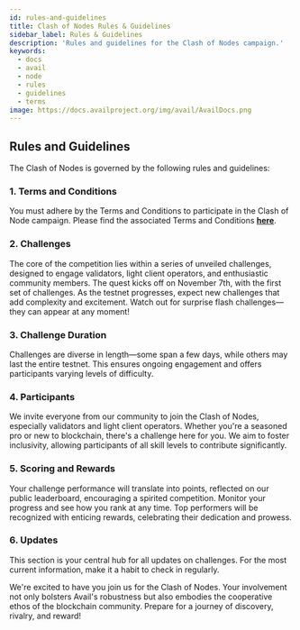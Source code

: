 ```yaml
---
id: rules-and-guidelines
title: Clash of Nodes Rules & Guidelines
sidebar_label: Rules & Guidelines
description: 'Rules and guidelines for the Clash of Nodes campaign.'
keywords:
  - docs
  - avail
  - node
  - rules
  - guidelines
  - terms
image: https://docs.availproject.org/img/avail/AvailDocs.png
---
```


## Rules and Guidelines

The Clash of Nodes is governed by the following rules and guidelines:

### 1. Terms and Conditions

You must adhere by the Terms and Conditions to participate in the Clash of Node campaign. Please find the associated Terms and Conditions **[<ins>here</ins>](/docs/clash-of-nodes/toc.md)**.

### 2. Challenges

The core of the competition lies within a series of unveiled challenges, designed to engage validators, light client operators, and enthusiastic community members. The quest kicks off on November 7th, with the first set of challenges. As the testnet progresses, expect new challenges that add complexity and excitement. Watch out for surprise flash challenges—they can appear at any moment!

### 3. Challenge Duration

Challenges are diverse in length—some span a few days, while others may last the entire testnet. This ensures ongoing engagement and offers participants varying levels of difficulty.

### 4. Participants

We invite everyone from our community to join the Clash of Nodes, especially validators and light client operators. Whether you're a seasoned pro or new to blockchain, there's a challenge here for you. We aim to foster inclusivity, allowing participants of all skill levels to contribute significantly.

### 5. Scoring and Rewards

Your challenge performance will translate into points, reflected on our public leaderboard, encouraging a spirited competition. Monitor your progress and see how you rank at any time. Top performers will be recognized with enticing rewards, celebrating their dedication and prowess.

### 6. Updates

This section is your central hub for all updates on challenges. For the most current information, make it a habit to check in regularly.

We're excited to have you join us for the Clash of Nodes. Your involvement not only bolsters Avail's robustness but also embodies the cooperative ethos of the blockchain community. Prepare for a journey of discovery, rivalry, and reward!
